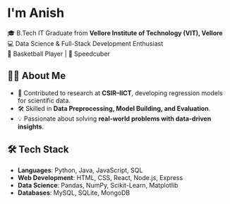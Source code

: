 # I'm Anish

🎓 B.Tech IT Graduate from **Vellore Institute of Technology (VIT), Vellore**  
💻 Data Science & Full-Stack Development Enthusiast  
🏀 Basketball Player | 🧩 Speedcuber

## 🧑‍💻 About Me
- 🔬 Contributed to research at **CSIR–IICT**, developing regression models for scientific data.  
- 🛠 Skilled in **Data Preprocessing, Model Building, and Evaluation**.   
- 💡 Passionate about solving **real-world problems with data-driven insights**. 

## 🛠️ Tech Stack
- **Languages**: Python, Java, JavaScript, SQL  
- **Web Development**: HTML, CSS, React, Node.js, Express  
- **Data Science**: Pandas, NumPy, Scikit-Learn, Matplotlib  
- **Databases**: MySQL, SQLite, MongoDB
<!--
**AnishBadithe/AnishBadithe** is a ✨ _special_ ✨ repository because its `README.md` (this file) appears on your GitHub profile.

Here are some ideas to get you started:

- 🔭 I’m currently working on ...
- 🌱 I’m currently learning ...
- 👯 I’m looking to collaborate on ...
- 🤔 I’m looking for help with ...
- 💬 Ask me about ...
- 📫 How to reach me: ...
- 😄 Pronouns: ...
- ⚡ Fun fact: ...
-->
